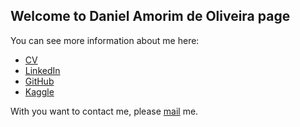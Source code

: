 ## Welcome to Daniel Amorim de Oliveira page

You can see more information about me here:

- [CV](https://dan-amorim.github.io/CV.pdf)
- [LinkedIn](https://linkedin.com/in/daniel-amorim-de-oliveira) 
- [GitHub](https://github.com/dan-amorim)
- [Kaggle](https://www.kaggle.com/danamorim)

With you want to contact me, please [mail](mailto:dan.amorim.o@gmail.com) me.
